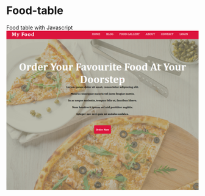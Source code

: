 # Food-table
Food table with Javascript
![Image Alt Text](serafeim2/screenshots/Screenshot%202023-09-14%20091635.png)
